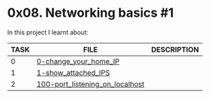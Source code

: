 # 0x08. Networking basics #1

In this project I learnt about:

| TASK | FILE | DESCRIPTION |
|------|------|-------------|
| 0    | [0-change_your_home_IP](https://github.com/Ademola-1/alx-system_engineering-devops/blob/master/0x08-networking_basics_2/0-change_your_home_IP) | |
| 1    | [1-show_attached_IPS](https://github.com/Ademola-1/alx-system_engineering-devops/blob/master/0x08-networking_basics_2/1-show_attached_IPs) | |
| 2    | [100-port_listening_on_localhost](https://github.com/Ademola-1/alx-system_engineering-devops/blob/master/0x08-networking_basics_2/1-show_attached_IPs)| |
